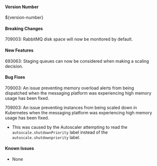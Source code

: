 #### Version Number
${version-number}

#### Breaking Changes
709003: RabbitMQ disk space will now be monitored by default.

#### New Features
693063: Staging queues can now be considered when making a scaling decision.

#### Bug Fixes
709003: An issue preventing memory overload alerts from being dispatched when the messaging platform was experiencing high memory usage has been fixed.  

709003: An issue preventing instances from being scaled down in Kubernetes when the messaging platform was experiencing high memory usage has been fixed.  
- This was caused by the Autoscaler attempting to read the `autoscale.shutdownPriority` label instead of the `autoscale.shutdownpriority` label.

#### Known Issues
- None
